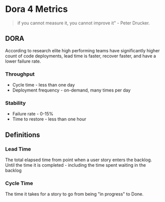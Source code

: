 # Dora 4 Metrics

> if you cannot measure it, you cannot improve it" - Peter Drucker.

## DORA

According to research elite high performing teams have significantly higher count of code deployments, lead time is faster, recover faster, and have a lower failure rate.

### Throughput

* Cycle time - less than one day
* Deployment frequency - on-demand, many times per day

### Stability

* Failure rate - 0-15%
* Time to restore - less than one hour

## Definitions

### Lead Time

The total elapsed time from point when a user story enters the backlog. Until the time it is completed - including the time spent waiting in the backlog

### Cycle Time

The time it takes for a story to go from being "in progress" to Done.
